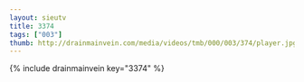 ```yaml
--- 
layout: sieutv
title: 3374
tags: ["003"]
thumb: http://drainmainvein.com/media/videos/tmb/000/003/374/player.jpg
---
```

{% include drainmainvein key="3374" %} 
